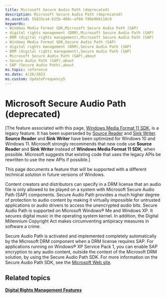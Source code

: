 ```yaml
---
title: Microsoft Secure Audio Path (deprecated)
description: Microsoft Secure Audio Path (deprecated)
ms.assetid: 55833ca4-b25b-408c-af66-f89e9b6110c9
keywords:
- Windows Media Format SDK,Microsoft Secure Audio Path (SAP)
- digital rights management (DRM),Microsoft Secure Audio Path (SAP)
- DRM (digital rights management),Microsoft Secure Audio Path (SAP)
- Windows Media Format SDK,Secure Audio Path (SAP)
- digital rights management (DRM),Secure Audio Path (SAP)
- DRM (digital rights management),Secure Audio Path (SAP)
- Microsoft Secure Audio Path (SAP),about
- Secure Audio Path (SAP),about
- SAP (Secure Audio Path),about
ms.topic: reference
ms.date: 4/26/2023
ms.custom: UpdateFrequency5
---
```


# Microsoft Secure Audio Path (deprecated)

\[The feature associated with this page, [Windows Media Format 11 SDK](/windows/win32/wmformat/windows-media-format-11-sdk), is a legacy feature. It has been superseded by [Source Reader](/windows/win32/medfound/source-reader) and [Sink Writer](/windows/win32/medfound/sink-writer). **Source Reader** and **Sink Writer** have been optimized for Windows 10 and Windows 11. Microsoft strongly recommends that new code use **Source Reader** and **Sink Writer** instead of **Windows Media Format 11 SDK**, when possible. Microsoft suggests that existing code that uses the legacy APIs be rewritten to use the new APIs if possible.\]

This page documents a feature that will be supported with a different technical solution in future versions of Windows.

Content creators and distributors can specify in a DRM license that an audio file is only allowed to be played on a system with Microsoft Secure Audio Path (SAP) components. Secure Audio Path provides a much higher degree of protection to audio content by making it virtually impossible for untrusted applications or audio drivers to access the unencrypted audio bits. Secure Audio Path is supported on Microsoft Windows® Me and Windows XP. It secures digital music in the operating system kernel. In addition, the Digital Millennium Copyright Act makes circumventing antipiracy measures in software a crime.

Secure Audio Path is activated and implemented completely automatically by the Microsoft DRM component when a DRM license requires SAP. For applications running on Windows® XP Service Pack 1, you can enable SAP encryption to any audio content, outside the context of the Microsoft DRM solution, by using the Secure Audio Path SDK. For more information on the Secure Audio Path SDK, see the [Microsoft Web site](/docs/).

## Related topics

<dl> <dt>

[**Digital Rights Management Features**](digital-rights-management-features.md)
</dt> </dl>

 

 
